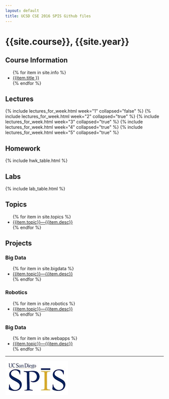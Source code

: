 ```yaml
---
layout: default
title: UCSD CSE 2016 SPIS Github files
---
```


# {{site.course}}, {{site.year}}

<div id="info" data-role="collapsible" data-collapsed="false">
<h2>Course Information</h2>
<ul>
{% for item in site.info %}
<li><a href="{{item.url}}"  data-ajax="false">{{item.title }}</a></li>
{% endfor %}
</ul>
</div>

<div data-role="collapsible" data-collapsed="true">
<h2 id="labs">Lectures</h2>
  {% include lectures_for_week.html week="1" collapsed="false" %}
  {% include lectures_for_week.html week="2" collapsed="true" %}
  {% include lectures_for_week.html week="3" collapsed="true" %}
  {% include lectures_for_week.html week="4" collapsed="true" %}
  {% include lectures_for_week.html week="5" collapsed="true" %}
</div>

<div data-role="collapsible" data-collapsed="false">
<h2 id="homework">Homework</h2>
{% include hwk_table.html %}
</div>

<div data-role="collapsible" data-collapsed="false">
<h2 id="labs">Labs</h2>
{% include lab_table.html %}
</div>

<div data-role="collapsible" data-collapsed="false">
<h2 id="labs">Topics</h2>
 <ul>
 {% for item in site.topics %}
   <li><a href="{{item.url}}">{{item.topic}}&mdash;{{item.desc}}</a></li>
 {% endfor %}
 </ul>
</div>


<div data-role="collapsible" data-collapsed="false">
<h2 id="labs">Projects</h2>

 <div data-role="collapsible" data-collapsed="false">
 <h3>Big Data</h3>
 <ul>
 {% for item in site.bigdata %}
   <li><a href="{{item.url}}">{{item.topic}}&mdash;{{item.desc}}</a></li>
 {% endfor %}
 </ul>
 </div>

 <div data-role="collapsible" data-collapsed="false">
 <h3>Robotics</h3>
 <ul>
 {% for item in site.robotics %}
   <li><a href="{{item.url}}">{{item.topic}}&mdash;{{item.desc}}</a></li>
 {% endfor %}
 </ul>
 </div>
 
 <div data-role="collapsible" data-collapsed="false">
 <h3>Big Data</h3>
 <ul>
 {% for item in site.webapps %}
   <li><a href="{{item.url}}">{{item.topic}}&mdash;{{item.desc}}</a></li>
 {% endfor %}
 </ul>
 </div>
 
</div>



----

![SPIS_logo](images/SPIS_logo.jpg)

